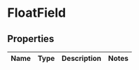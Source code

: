# FloatField

## Properties
Name | Type | Description | Notes
------------ | ------------- | ------------- | -------------
